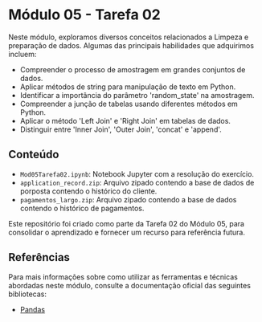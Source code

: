 # Módulo 05 - Tarefa 02

Neste módulo, exploramos diversos conceitos relacionados a Limpeza e preparação de dados. Algumas das principais habilidades que adquirimos incluem:
- Compreender o processo de amostragem em grandes conjuntos de dados.
- Aplicar métodos de string para manipulação de texto em Python.
- Identificar a importância do parâmetro 'random_state' na amostragem.
- Compreender a junção de tabelas usando diferentes métodos em Python.
- Aplicar o método 'Left Join' e 'Right Join' em tabelas de dados.
- Distinguir entre 'Inner Join', 'Outer Join', 'concat' e 'append'.

## Conteúdo

- `Mod05Tarefa02.ipynb`: Notebook Jupyter com a resolução do exercício.
- `application_record.zip`: Arquivo zipado contendo a base de dados de porposta contendo o histórico do cliente.
- `pagamentos_largo.zip`: Arquivo zipado contendo a base de dados contendo o histórico de pagamentos.

Este repositório foi criado como parte da Tarefa 02 do Módulo 05, para consolidar o aprendizado e fornecer um recurso para referência futura.

## Referências

Para mais informações sobre como utilizar as ferramentas e técnicas abordadas neste módulo, consulte a documentação oficial das seguintes bibliotecas:

- [Pandas](https://pandas.pydata.org/docs/)
